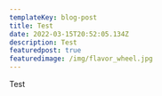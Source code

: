 ```yaml
---
templateKey: blog-post
title: Test
date: 2022-03-15T20:52:05.134Z
description: Test
featuredpost: true
featuredimage: /img/flavor_wheel.jpg
---
```

Test